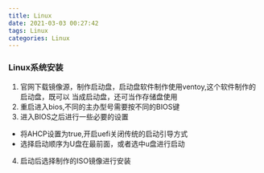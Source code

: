 ```yaml
---
title: Linux
date: 2021-03-03 00:27:42
tags: Linux
categories: Linux
---
```


### Linux系统安装

1. 官网下载镜像源，制作启动盘，启动盘软件制作使用ventoy,这个软件制作的启动盘，既可以
当成启动盘，还可当作存储盘使用
2. 重启进入bios,不同的主办型号需要按不同的BIOS键
3. 进入BIOS之后进行一些必要的设置
- 将AHCP设置为true,开启uefi关闭传统的启动引导方式
- 选择启动顺序为U盘在最前面，或者选中u盘进行启动
4. 启动后选择制作的ISO镜像进行安装
